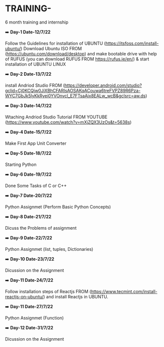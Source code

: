 # TRAINING-
6  month training and internship

:arrow_right: **Day-1 Date-12/7/22**

Follow the Guidelines for installation of UBUNTU  (https://itsfoss.com/install-ubuntu/)
Download Ubuntu ISO FROM (https://ubuntu.com/download/desktop)
and make bootable drive with help of RUFUS (you can download RUFUS FROM https://rufus.ie/en/)  & start installation of UBUNTU LINUX

:arrow_right: **Day-2 Date-13/7/22**

install Andriod Studio FROM (https://developer.android.com/studio?gclid=Cj0KCQjw0JiXBhCFARIsAOSAKqACouwa6treFVPZ89R6Pza-WYC7GbJk5lyKkRyei0YVOnvcl_E7FTsaAix8EALw_wcB&gclsrc=aw.ds)

:arrow_right: **Day-3 Date-14/7/22**

Wtaching Andriod Studio Tutorial FROM YOUTUBE (https://www.youtube.com/watch?v=mXjZQX3UzOs&t=5638s)

:arrow_right: **Day-4 Date-15/7/22**

Make First App Unit Converter  

:arrow_right: **Day-5 Date-18/7/22**

Starting  Python 

:arrow_right: **Day-6 Date-19/7/22**

Done Some Tasks of C or C++

:arrow_right: **Day-7 Date-20/7/22**

Python Assignmet (Perform Basic Python Concepts)

:arrow_right: **Day-8 Date-21/7/22**

Dicuss the Problems of assignment

:arrow_right: **Day-9 Date-22/7/22**

Python Assignmet (list, tuples, Dictionaries)

:arrow_right: **Day-10 Date-23/7/22**

Dicussion on the Assignment 

:arrow_right: **Day-11 Date-24/7/22**

Follow installation steps of Reactjs FROM (https://www.tecmint.com/install-reactjs-on-ubuntu/) and install Reactjs in UBUNTU.

:arrow_right: **Day-11 Date-27/7/22**

Python Assignmet (Function)

:arrow_right: **Day-12 Date-31/7/22**

Dicussion on the Assignment 
